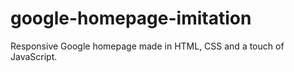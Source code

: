 # google-homepage-imitation
Responsive Google homepage made in HTML, CSS and a touch of JavaScript.
